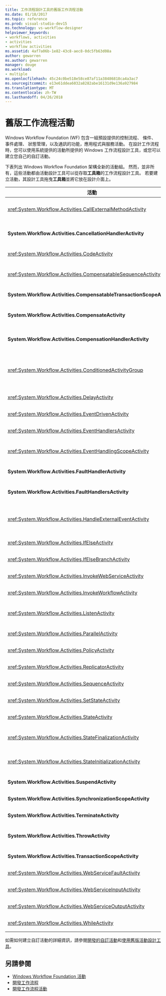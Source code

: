 ```yaml
---
title: 工作流程設計工具的舊版工作流程活動
ms.date: 01/18/2017
ms.topic: reference
ms.prod: visual-studio-dev15
ms.technology: vs-workflow-designer
helpviewer_keywords:
- workflows, activities
- activities
- workflow activities
ms.assetid: 4af7a06b-1e82-43c8-aec8-0dc5fb63d08a
author: gewarren
ms.author: gewarren
manager: douge
ms.workload:
- multiple
ms.openlocfilehash: 45c24c0be518e58ce87af11a38486818ca4a3ac7
ms.sourcegitcommit: e13e61ddea6032a8282abe16131d9e136a927984
ms.translationtype: MT
ms.contentlocale: zh-TW
ms.lasthandoff: 04/26/2018
---
```

# <a name="legacy-workflow-activities"></a>舊版工作流程活動

Windows Workflow Foundation (WF) 包含一組預設提供的控制流程、 條件、 事件處理、 狀態管理，以及通訊的功能，應用程式與服務活動。 在設計工作流程時，您可以使用系統提供的活動所提供的 Windows 工作流程設計工具，或您可以建立您自己的自訂活動。

下表列出 Windows Workflow Foundation 架構全新的活動組。 然而，並非所有，這些活動都由活動設計工具可以從存取**工具箱**的工作流程設計工具。 若要建立活動，其設計工具拖曳**工具箱**並將它放在設計介面上。

|活動|描述|
|--------------|-----------------|
|<xref:System.Workflow.Activities.CallExternalMethodActivity>|搭配**HandleExternalEventActivity**活動與本機服務的輸入和輸出通訊。 如需詳細資訊，請參閱[使用 CallExternalMethodActivity 活動](http://go.microsoft.com/fwlink?LinkID=65060)。|
|**System.Workflow.Activities.CancellationHandlerActivity**|用於包含清除邏輯，適用於複合活動的所有子系完成執行前即取消複合活動時。 如需詳細資訊，請參閱[使用 CancellationHandlerActivity 活動](http://go.microsoft.com/fwlink?LinkID=65061)。|
|<xref:System.Workflow.Activities.CodeActivity>|讓您將 Visual Basic 或 C# 程式碼新增至您的工作流程。 如需詳細資訊，請參閱[使用 CodeActivity 活動](http://go.microsoft.com/fwlink?LinkID=65062)。|
|<xref:System.Workflow.Activities.CompensatableSequenceActivity>|<xref:System.Workflow.Activities.SequenceActivity> 的可補償版本。 如需詳細資訊，請參閱[使用 CompensatableSequenceActivity 活動](http://go.microsoft.com/fwlink?LinkID=65002)。|
|**System.Workflow.Activities.CompensatableTransactionScopeActivity**|可補償版本**TransactionScopeActivity**。 如需詳細資訊，請參閱[使用 CompensatableTransactionScopeActivity 活動](http://go.microsoft.com/fwlink?LinkID=65063)。|
|**System.Workflow.Activities.CompensateActivity**|當錯誤發生時，可讓您呼叫程式碼以復原或補償工作流程已執行的作業。 如需詳細資訊，請參閱[使用 CompensateActivity 活動](http://go.microsoft.com/fwlink?LinkID=65064)。|
|**System.Workflow.Activities.CompensationHandlerActivity**|包裝函式之一個或多個活動的執行補償的活動已完成之 TransactionScopeActivity 活動，如需詳細資訊，請參閱[使用 CompensationHandlerActivity 活動](http://go.microsoft.com/fwlink?LinkID=65065)。|
|<xref:System.Workflow.Activities.ConditionedActivityGroup>|根據套用在 <xref:System.Workflow.Activities.ConditionedActivityGroup> 活動本身的條件，以及根據個別套用在每個子系的條件，來執行子活動。 如需詳細資訊，請參閱[使用 ConditionedActivityGroup 活動](http://go.microsoft.com/fwlink?LinkID=65066)。|
|<xref:System.Workflow.Activities.DelayActivity>|可讓您在工作流程中建置以逾時間隔為基礎的延遲。 如需詳細資訊，請參閱[使用 DelayActivity 活動](http://go.microsoft.com/fwlink?LinkID=65067)。|
|<xref:System.Workflow.Activities.EventDrivenActivity>|包裝一或多個發生指定事件時執行的活動。 如需詳細資訊，請參閱[使用 EventDrivenActivity 活動](http://go.microsoft.com/fwlink?LinkID=65068)。|
|<xref:System.Workflow.Activities.EventHandlersActivity>|提供將事件與活動產生關聯的架構。 如需詳細資訊，請參閱[使用 EventHandlersActivity 活動](http://go.microsoft.com/fwlink?LinkID=65069)。|
|<xref:System.Workflow.Activities.EventHandlingScopeActivity>|執行其主要子活動，同時具有<xref:System.Workflow.Activities.EventHandlersActivity>。 如需詳細資訊，請參閱[使用 EventHandlingScopeActivity 活動](http://go.microsoft.com/fwlink?LinkID=65070)。|
|**System.Workflow.Activities.FaultHandlerActivity**|用於處理您指定之類型的例外狀況。 如需詳細資訊，請參閱[使用 FaultHandlerActivity 活動](http://go.microsoft.com/fwlink?LinkID=65071)。|
|**System.Workflow.Activities.FaultHandlersActivity**|代表已排序的清單的型別其子活動的複合活動**System.Workflow.Activities.FaultHandlerActivity**。 如需詳細資訊，請參閱[使用 FaultHandlersActivity 活動](http://go.microsoft.com/fwlink?LinkID=65072)。|
|<xref:System.Workflow.Activities.HandleExternalEventActivity>|搭配<xref:System.Workflow.Activities.CallExternalMethodActivity>活動與本機服務的輸入和輸出通訊。 如需詳細資訊，請參閱[使用 HandleExternalEventActivity 活動](http://go.microsoft.com/fwlink?LinkID=65073)。|
|<xref:System.Workflow.Activities.IfElseActivity>|測試每個分支上的條件，並執行條件等於其第一個分支上的活動**true**。 如需詳細資訊，請參閱[使用 IfElseActivity 活動](http://go.microsoft.com/fwlink?LinkID=65074)。|
|<xref:System.Workflow.Activities.IfElseBranchActivity>|表示 <xref:System.Workflow.Activities.IfElseActivity> 的分支。 如需詳細資訊，請參閱[使用 IfElseBranchActivity 活動](http://go.microsoft.com/fwlink?LinkID=65075)。|
|<xref:System.Workflow.Activities.InvokeWebServiceActivity>|可讓您的工作流程叫用 Web 服務。 如需詳細資訊，請參閱[使用 InvokeWebServiceActivity 活動](http://go.microsoft.com/fwlink?LinkID=65076)。|
|<xref:System.Workflow.Activities.InvokeWorkflowActivity>|可讓您的工作流程叫用另一個工作流程。 如需詳細資訊，請參閱[使用 InvokeWorkflowActivity 活動](http://go.microsoft.com/fwlink?LinkID=65077)。|
|<xref:System.Workflow.Activities.ListenActivity>|複合活動，其中只包含 <xref:System.Workflow.Activities.EventDrivenActivity> 子活動。 如需詳細資訊，請參閱[使用 ListenActivity 活動](http://go.microsoft.com/fwlink?LinkID=65078)。|
|<xref:System.Workflow.Activities.ParallelActivity>|提供方法來排程兩個以上的子**SequenceActivity**活動分支的同時處理。 如需詳細資訊，請參閱[使用 ParallelActivity 活動](http://go.microsoft.com/fwlink?LinkID=65079)。|
|<xref:System.Workflow.Activities.PolicyActivity>|用來表示規則的集合。 規則，其中包含條件和結果動作。 如需詳細資訊，請參閱[使用 PolicyActivity 活動](http://go.microsoft.com/fwlink?LinkID=65004)。|
|<xref:System.Workflow.Activities.ReplicatorActivity>|建立單一子活動的多個執行個體。 如需詳細資訊，請參閱[使用 ReplicatorActivity 活動](http://go.microsoft.com/fwlink?LinkID=65080)。|
|<xref:System.Workflow.Activities.SequenceActivity>|提供一種簡單的方法將多個活動連結在一起，以進行循序執行。 如需詳細資訊，請參閱[使用 SequenceActivity 活動](http://go.microsoft.com/fwlink?LinkID=65081)。|
|<xref:System.Workflow.Activities.SetStateActivity>|指定轉換至新狀態。 如需詳細資訊，請參閱[使用 SetStateActivity 活動](http://go.microsoft.com/fwlink?LinkID=65082)。|
|<xref:System.Workflow.Activities.StateActivity>|表示狀態機器工作流程中的狀態。 如需詳細資訊，請參閱[使用 StateActivity 活動](http://go.microsoft.com/fwlink?LinkID=65083)。|
|<xref:System.Workflow.Activities.StateFinalizationActivity>|用於<xref:System.Workflow.Activities.StateActivity>做為離開時所執行的子活動的容器活動**StateActivity**活動。 如需詳細資訊，請參閱[使用 StateFinalizationActivity 活動](http://go.microsoft.com/fwlink?LinkID=65008)。|
|<xref:System.Workflow.Activities.StateInitializationActivity>|用於<xref:System.Workflow.Activities.StateActivity>做為輸入時所執行的子活動的容器活動**StateActivity**活動。 如需詳細資訊，請參閱[使用 StateInitializationActivity 活動](http://go.microsoft.com/fwlink?LinkID=65006)。|
|**System.Workflow.Activities.SuspendActivity**|暫止工作流程的作業，以便在有某些需要特別注意的錯誤狀況時介入。 如需詳細資訊，請參閱[使用 SuspendActivity 活動](http://go.microsoft.com/fwlink?LinkID=65084)。|
|**System.Workflow.Activities.SynchronizationScopeActivity**|在同步化領域中循序執行所包含的活動。 如需詳細資訊，請參閱[使用 SynchronizationScopeActivity 活動](http://go.microsoft.com/fwlink?LinkID=65085)。|
|**System.Workflow.Activities.TerminateActivity**|讓您能夠在發生錯誤狀況時立即結束工作流程的作業。 如需詳細資訊，請參閱[使用 TerminateActivity 活動](http://go.microsoft.com/fwlink?LinkID=65086)。|
|**System.Workflow.Activities.ThrowActivity**|讓您能夠擷取擲回的商務例外狀況，做為工作流程其中繼資料程序的一部分。 如需詳細資訊，請參閱[使用 ThrowActivity 活動](http://go.microsoft.com/fwlink?LinkID=65087)。|
|**System.Workflow.Activities.TransactionScopeActivity**|提供異動和例外狀況處理的架構。 如需詳細資訊，請參閱[使用 TransactionScopeActivity 活動](http://go.microsoft.com/fwlink?LinkID=65088)。|
|<xref:System.Workflow.Activities.WebServiceFaultActivity>|讓您將 Web 服務錯誤的發生頻率製成模型。 如需詳細資訊，請參閱[使用 WebServiceFaultActivity 活動](http://go.microsoft.com/fwlink?LinkID=65089)。|
|<xref:System.Workflow.Activities.WebServiceInputActivity>|從 Web 服務接收資料。 如需詳細資訊，請參閱[使用 WebServiceInputActivity 活動](http://go.microsoft.com/fwlink?LinkID=65090)。|
|<xref:System.Workflow.Activities.WebServiceOutputActivity>|回應對工作流程提出的 Web 服務要求。 如需詳細資訊，請參閱[使用 WebServiceOutputActivity 活動](http://go.microsoft.com/fwlink?LinkID=65092)。|
|<xref:System.Workflow.Activities.WhileActivity>|讓工作流程執行迴圈，直到符合條件為止。 如需詳細資訊，請參閱[使用 WhileActivity 活動](http://go.microsoft.com/fwlink?LinkID=65091)。|

如需如何建立自訂活動的詳細資訊，請參閱[開發的自訂活動](http://go.microsoft.com/fwlink?LinkID=65023)和[使用舊版活動設計工具](../workflow-designer/using-the-legacy-activity-designer.md)。

## <a name="see-also"></a>另請參閱

- [Windows Workflow Foundation 活動](http://go.microsoft.com/fwlink?LinkID=65005)
- [開發工作流程](http://go.microsoft.com/fwlink?LinkID=65010)
- [開發工作流程活動](http://go.microsoft.com/fwlink?LinkID=65023)